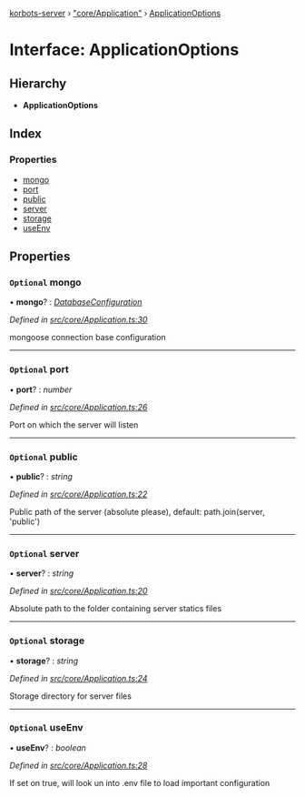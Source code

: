 [korbots-server](../README.md) › ["core/Application"](../modules/_core_application_.md) › [ApplicationOptions](_core_application_.applicationoptions.md)

# Interface: ApplicationOptions

## Hierarchy

* **ApplicationOptions**

## Index

### Properties

* [mongo](_core_application_.applicationoptions.md#optional-mongo)
* [port](_core_application_.applicationoptions.md#optional-port)
* [public](_core_application_.applicationoptions.md#optional-public)
* [server](_core_application_.applicationoptions.md#optional-server)
* [storage](_core_application_.applicationoptions.md#optional-storage)
* [useEnv](_core_application_.applicationoptions.md#optional-useenv)

## Properties

### `Optional` mongo

• **mongo**? : *[DatabaseConfiguration](_core_application_.databaseconfiguration.md)*

*Defined in [src/core/Application.ts:30](https://github.com/Xisabla/Korbots/blob/6e5e234/server/src/core/Application.ts#L30)*

mongoose connection base configuration

___

### `Optional` port

• **port**? : *number*

*Defined in [src/core/Application.ts:26](https://github.com/Xisabla/Korbots/blob/6e5e234/server/src/core/Application.ts#L26)*

Port on which the server will listen

___

### `Optional` public

• **public**? : *string*

*Defined in [src/core/Application.ts:22](https://github.com/Xisabla/Korbots/blob/6e5e234/server/src/core/Application.ts#L22)*

Public path of the server (absolute please), default: path.join(server, 'public')

___

### `Optional` server

• **server**? : *string*

*Defined in [src/core/Application.ts:20](https://github.com/Xisabla/Korbots/blob/6e5e234/server/src/core/Application.ts#L20)*

Absolute path to the folder containing server statics files

___

### `Optional` storage

• **storage**? : *string*

*Defined in [src/core/Application.ts:24](https://github.com/Xisabla/Korbots/blob/6e5e234/server/src/core/Application.ts#L24)*

Storage directory for server files

___

### `Optional` useEnv

• **useEnv**? : *boolean*

*Defined in [src/core/Application.ts:28](https://github.com/Xisabla/Korbots/blob/6e5e234/server/src/core/Application.ts#L28)*

If set on true, will look un into .env file to load important configuration
